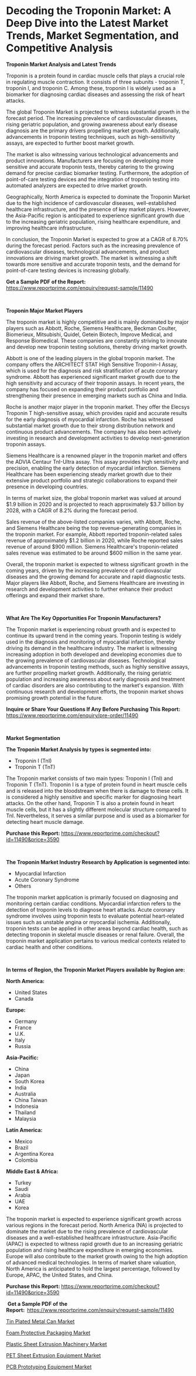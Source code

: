<p><h1>Decoding the Troponin Market: A Deep Dive into the Latest Market Trends, Market Segmentation, and Competitive Analysis</h1></p><p><strong>Troponin Market Analysis and Latest Trends</strong></p>
<p><p>Troponin is a protein found in cardiac muscle cells that plays a crucial role in regulating muscle contraction. It consists of three subunits - troponin T, troponin I, and troponin C. Among these, troponin I is widely used as a biomarker for diagnosing cardiac diseases and assessing the risk of heart attacks.</p><p>The global Troponin Market is projected to witness substantial growth in the forecast period. The increasing prevalence of cardiovascular diseases, rising geriatric population, and growing awareness about early disease diagnosis are the primary drivers propelling market growth. Additionally, advancements in troponin testing techniques, such as high-sensitivity assays, are expected to further boost market growth.</p><p>The market is also witnessing various technological advancements and product innovations. Manufacturers are focusing on developing more sensitive and accurate troponin tests, thereby catering to the growing demand for precise cardiac biomarker testing. Furthermore, the adoption of point-of-care testing devices and the integration of troponin testing into automated analyzers are expected to drive market growth.</p><p>Geographically, North America is expected to dominate the Troponin Market due to the high incidence of cardiovascular diseases, well-established healthcare infrastructure, and the presence of key market players. However, the Asia-Pacific region is anticipated to experience significant growth due to the increasing geriatric population, rising healthcare expenditure, and improving healthcare infrastructure.</p><p>In conclusion, the Troponin Market is expected to grow at a CAGR of 8.70% during the forecast period. Factors such as the increasing prevalence of cardiovascular diseases, technological advancements, and product innovations are driving market growth. The market is witnessing a shift towards more sensitive and accurate troponin tests, and the demand for point-of-care testing devices is increasing globally.</p></p>
<p><strong>Get a Sample PDF of the Report:&nbsp;</strong> <a href="https://www.reportprime.com/enquiry/request-sample/11490">https://www.reportprime.com/enquiry/request-sample/11490</a></p>
<p>&nbsp;</p>
<p><strong>Troponin Major Market Players</strong></p>
<p><p>The troponin market is highly competitive and is mainly dominated by major players such as Abbott, Roche, Siemens Healthcare, Beckman Coulter, Biomerieux, Mitsubishi, Quidel, Getein Biotech, Improve Medical, and Response Biomedical. These companies are constantly striving to innovate and develop new troponin testing solutions, thereby driving market growth.</p><p>Abbott is one of the leading players in the global troponin market. The company offers the ARCHITECT STAT High Sensitive Troponin-I Assay, which is used for the diagnosis and risk stratification of acute coronary syndrome. Abbott has experienced significant market growth due to the high sensitivity and accuracy of their troponin assays. In recent years, the company has focused on expanding their product portfolio and strengthening their presence in emerging markets such as China and India.</p><p>Roche is another major player in the troponin market. They offer the Elecsys Troponin T high-sensitive assay, which provides rapid and accurate results for the early diagnosis of myocardial infarction. Roche has witnessed substantial market growth due to their strong distribution network and continuous product advancements. The company has also been actively investing in research and development activities to develop next-generation troponin assays.</p><p>Siemens Healthcare is a renowned player in the troponin market and offers the ADVIA Centaur TnI-Ultra assay. This assay provides high sensitivity and precision, enabling the early detection of myocardial infarction. Siemens Healthcare has been experiencing steady market growth due to their extensive product portfolio and strategic collaborations to expand their presence in developing countries.</p><p>In terms of market size, the global troponin market was valued at around $1.9 billion in 2020 and is projected to reach approximately $3.7 billion by 2028, with a CAGR of 8.2% during the forecast period.</p><p>Sales revenue of the above-listed companies varies, with Abbott, Roche, and Siemens Healthcare being the top revenue-generating companies in the troponin market. For example, Abbott reported troponin-related sales revenue of approximately $1.2 billion in 2020, while Roche reported sales revenue of around $900 million. Siemens Healthcare's troponin-related sales revenue was estimated to be around $600 million in the same year.</p><p>Overall, the troponin market is expected to witness significant growth in the coming years, driven by the increasing prevalence of cardiovascular diseases and the growing demand for accurate and rapid diagnostic tests. Major players like Abbott, Roche, and Siemens Healthcare are investing in research and development activities to further enhance their product offerings and expand their market share.</p></p>
<p>&nbsp;</p>
<p><strong>What Are The Key Opportunities For Troponin Manufacturers?</strong></p>
<p><p>The Troponin market is experiencing robust growth and is expected to continue its upward trend in the coming years. Troponin testing is widely used in the diagnosis and monitoring of myocardial infarction, thereby driving its demand in the healthcare industry. The market is witnessing increasing adoption in both developed and developing economies due to the growing prevalence of cardiovascular diseases. Technological advancements in troponin testing methods, such as highly sensitive assays, are further propelling market growth. Additionally, the rising geriatric population and increasing awareness about early diagnosis and treatment of cardiac disorders are also contributing to the market's expansion. With continuous research and development efforts, the troponin market shows promising growth potential in the future.</p></p>
<p><strong>Inquire or Share Your Questions If Any Before Purchasing This Report:</strong> <a href="https://www.reportprime.com/enquiry/pre-order/11490">https://www.reportprime.com/enquiry/pre-order/11490</a></p>
<p>&nbsp;</p>
<p><strong>Market Segmentation</strong></p>
<p><strong>The Troponin Market Analysis by types is segmented into:</strong></p>
<p><ul><li>Troponin I (TnI)</li><li>Troponin T (TnT)</li></ul></p>
<p><p>The Troponin market consists of two main types: Troponin I (TnI) and Troponin T (TnT). Troponin I is a type of protein found in heart muscle cells and is released into the bloodstream when there is damage to these cells. It is considered a highly sensitive and specific marker for diagnosing heart attacks. On the other hand, Troponin T is also a protein found in heart muscle cells, but it has a slightly different molecular structure compared to TnI. Nevertheless, it serves a similar purpose and is used as a biomarker for detecting heart muscle damage.</p></p>
<p><strong>Purchase this Report:&nbsp;</strong><a href="https://www.reportprime.com/checkout?id=11490&price=3590">https://www.reportprime.com/checkout?id=11490&price=3590</a></p>
<p>&nbsp;</p>
<p><strong>The Troponin Market Industry Research by Application is segmented into:</strong></p>
<p><ul><li>Myocardial Infarction</li><li>Acute Coronary Syndrome</li><li>Others</li></ul></p>
<p><p>The troponin market application is primarily focused on diagnosing and monitoring certain cardiac conditions. Myocardial infarction refers to the detection of troponin levels to diagnose heart attacks. Acute coronary syndrome involves using troponin tests to evaluate potential heart-related issues such as unstable angina or myocardial ischemia. Additionally, troponin tests can be applied in other areas beyond cardiac health, such as detecting troponin in skeletal muscle diseases or renal failure. Overall, the troponin market application pertains to various medical contexts related to cardiac health and other conditions.</p></p>
<p>&nbsp;</p>
<p><strong>In terms of Region, the Troponin Market Players available by Region are:</strong></p>
<p>
    <p> <strong> North America: </strong>
        <ul>
            <li>United States</li>
            <li>Canada</li>
        </ul>
        </p> 
    <p> <strong> Europe: </strong>
        <ul>
            <li>Germany</li>
            <li>France</li>
            <li>U.K.</li>
            <li>Italy</li>
            <li>Russia</li>
        </ul>
        </p> 
    <p> <strong> Asia-Pacific: </strong>
        <ul>
            <li>China</li>
            <li>Japan</li>
            <li>South Korea</li>
            <li>India</li>
            <li>Australia</li>
            <li>China Taiwan</li>
            <li>Indonesia</li>
            <li>Thailand</li>
            <li>Malaysia</li>
        </ul>
        </p> 
    <p> <strong> Latin America: </strong>
        <ul>
            <li>Mexico</li>
            <li>Brazil</li>
            <li>Argentina Korea</li>
            <li>Colombia</li>
        </ul>
        </p> 
    <p> <strong> Middle East & Africa: </strong>
        <ul>
            <li>Turkey</li>
            <li>Saudi</li>
            <li>Arabia</li>
            <li>UAE</li>
            <li>Korea</li>
        </ul>
    </p>
    </p>
<p><p>The troponin market is expected to experience significant growth across various regions in the forecast period. North America (NA) is projected to dominate the market due to the rising prevalence of cardiovascular diseases and a well-established healthcare infrastructure. Asia-Pacific (APAC) is expected to witness rapid growth due to an increasing geriatric population and rising healthcare expenditure in emerging economies. Europe will also contribute to the market growth owing to the high adoption of advanced medical technologies. In terms of market share valuation, North America is anticipated to hold the largest percentage, followed by Europe, APAC, the United States, and China.</p></p>
<p><strong>Purchase this Report: </strong><a href="https://www.reportprime.com/checkout?id=11490&price=3590">https://www.reportprime.com/checkout?id=11490&price=3590</a></p>
<p>&nbsp;<strong>Get a Sample PDF of the Report:&nbsp;&nbsp;</strong><a href="https://www.reportprime.com/enquiry/request-sample/11490">https://www.reportprime.com/enquiry/request-sample/11490</a></p>
<p><strong></strong></p>
<p><p><a href="https://github.com/joannagoyvaerts/Market-Research-Report-List-1/blob/main/tin-plated-metal-can-market.md">Tin Plated Metal Can Market</a></p><p><a href="https://github.com/juancolorado15/Market-Research-Report-List-1/blob/main/foam-protective-packaging-market.md">Foam Protective Packaging Market</a></p><p><a href="https://medium.com/@juleshahn3456/plastic-sheet-extrusion-machinery-market-comprehensive-assessment-by-type-application-and-15486b4a5494">Plastic Sheet Extrusion Machinery Market</a></p><p><a href="https://medium.com/@juleshahn3456/pet-sheet-extrusion-equipment-market-exploring-market-share-market-trends-and-future-growth-fe869fdba44c">PET Sheet Extrusion Equipment Market</a></p><p><a href="https://medium.com/@juleshahn3456/decoding-pcb-prototyping-equipment-market-metrics-market-share-trends-and-growth-patterns-66899d9748ba">PCB Prototyping Equipment Market</a></p></p>